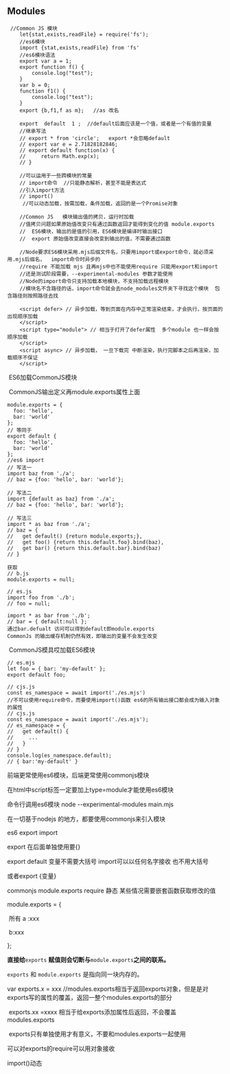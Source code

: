 ## Modules

```
 //Common JS 模块
    let{stat,exists,readFile} = require('fs');
    //es6模块
    import {stat,exists,readFile} from 'fs'
    //es6模块语法
    export var a = 1;
    export function f() {
        console.log("test");
    }
    var b = 0;
    function f1() {
        console.log("test");
    }
    export {b,f1,f as m};   //as 改名

    export  default  1 ;  //default后面应该是一个值，或者是一个有值的变量
    //继承写法
    // export * from 'circle';   export *会忽略default
    // export var e = 2.71828182846;
    // export default function(x) {
    //     return Math.exp(x);
    // }

    //可以运用于一些跨模块的常量
    // import命令  //只能静态解析，甚至不能是表达式
    //引入import方法
    // import()
     //可以动态加载，按需加载，条件加载，返回的是一个Promise对象

    //Common JS   模块输出值的拷贝，运行时加载
    //值拷贝问题如果原始值改变只有通过函数返回才能得到变化的值 module.exports
    //  ES6模块，输出的是值的引用，ES6模块是编译时输出接口
    //  export 原始值改变直接会改变到输出的值，不需要通过函数

    //Node要求ES6模块采用.mjs后缀文件名，只要用import或export命令，就必须采用.mjs后缀名，  import命令时异步的
    //require 不能加载 mjs 且再mjs中也不能使用require 只能用export和import
    //还是测试阶段需要，--experimental-modules 参数才能使用
    //Node的import命令只支持加载本地模块，不支持加载远程模块
    //模块名不含路径的话，import命令就会去node_modules文件夹下寻找这个模块  包含路径则按照路径去找
    
    <script defer> // 异步加载，等到页面在内存中正常渲染结束，才会执行，按页面的出现顺序加载
    </script>
    <script type="module"> // 相当于打开了defer属性  多个module 也一样会按顺序加载
    </script>
    <script async> // 异步加载， 一旦下载完 中断渲染，执行完脚本之后再渲染，加载顺序不保证
    </script>
```

​		ES6加载CommonJS模块

​		CommonJS输出定义再module.exports属性上面

```
module.exports = {
  foo: 'hello',
  bar: 'world'
};
// 等同于
export default {
  foo: 'hello',
  bar: 'world'
};
//es6 import
// 写法一
import baz from './a';
// baz = {foo: 'hello', bar: 'world'};

// 写法二
import {default as baz} from './a';
// baz = {foo: 'hello', bar: 'world'};

// 写法三
import * as baz from './a';
// baz = {
//   get default() {return module.exports;},
//   get foo() {return this.default.foo}.bind(baz),
//   get bar() {return this.default.bar}.bind(baz)
// }

获取
// b.js
module.exports = null;

// es.js
import foo from './b';
// foo = null;

import * as bar from './b';
// bar = { default:null };
通过bar.defualt 访问可以得到default即module.exports
CommonJs 的输出缓存机制仍然有效，即输出的变量不会发生改变
```

​		CommonJS模具哎加载ES6模块

```
// es.mjs
let foo = { bar: 'my-default' };
export default foo;

// cjs.js
const es_namespace = await import('./es.mjs')
//不可以使用require命令，而要使用import()函数 es6的所有输出接口都会成为输入对象的属性
// cjs.js
const es_namespace = await import('./es.mjs');
// es_namespace = {
//   get default() {
//     ...
//   }
// }
console.log(es_namespace.default);
// { bar:'my-default' }
```

前端更常使用es6模块，后端更常使用commonjs模块

在html中script标签一定要加上type=module才能使用es6模块

命令行调用es6模块 node --experimental-modules main.mjs

在一切基于nodejs 的地方，都要使用commonjs来引入模块

es6  export  import

export 在后面单独使用要{}

export default 变量不需要大括号   import可以以任何名字接收 也不用大括号

或者export  {变量}





commonjs module.exports  require 静态   某些情况需要嵌套函数获取修改的值

module.exports = {

​		所有 a :xxx

​                b:xxx

};

**直接给**`exports` **赋值则会切断与**`module.exports`**之间的联系。**

`exports` 和 `module.exports` 是指向同一块内存的。

var exports.x = xxx   //modules.exports相当于返回exports对象，但是是对exports写的属性的覆盖，返回一整个modules.exports的部分

​								 exports.xx =xxxx  相当于给exports添加属性后返回，不会覆盖modules.exports

​								exports只有单独使用才有意义，不要和modules.exports一起使用

可以对exports的require可以用对象接收

 import()动态